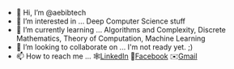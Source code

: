 - 👋 Hi, I’m @aebibtech
- 👀 I’m interested in ... Deep Computer Science stuff
- 🌱 I’m currently learning ... Algorithms and Complexity, Discrete Mathematics, Theory of Computation, Machine Learning
- 💞️ I’m looking to collaborate on ... I'm not ready yet. ;)
- 📫 How to reach me ... 🕸️[LinkedIn](https://www.linkedin.com/in/paul-abib-camano/) 📘[Facebook](https://facebook.com/aebib) ✉️[Gmail](paul.camano@gmail.com)


<!---
aebibtech/aebibtech is a ✨ special ✨ repository because its `README.md` (this file) appears on your GitHub profile.
You can click the Preview link to take a look at your changes.
--->
